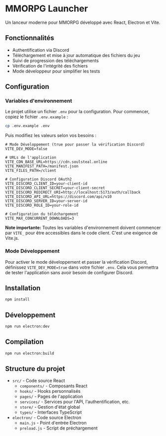 # MMORPG Launcher

Un lanceur moderne pour MMORPG développé avec React, Electron et Vite.

## Fonctionnalités

- Authentification via Discord
- Téléchargement et mise à jour automatique des fichiers du jeu
- Suivi de progression des téléchargements
- Vérification de l'intégrité des fichiers
- Mode développeur pour simplifier les tests

## Configuration

### Variables d'environnement

Le projet utilise un fichier `.env` pour la configuration. Pour commencer, copiez le fichier `.env.example` :

```bash
cp .env.example .env
```

Puis modifiez les valeurs selon vos besoins :

```
# Mode Développement (true pour passer la vérification Discord)
VITE_DEV_MODE=false

# URLs de l'application
VITE_CDN_BASE_URL=https://cdn.soulsteal.online
VITE_MANIFEST_PATH=/manifest.json
VITE_FILES_PATH=/client

# Configuration Discord OAuth2
VITE_DISCORD_CLIENT_ID=your-client-id
VITE_DISCORD_CLIENT_SECRET=your-client-secret
VITE_DISCORD_REDIRECT_URI=http://localhost:5173/auth/callback
VITE_DISCORD_API_URL=https://discord.com/api/v10
VITE_DISCORD_SERVER_ID=your-server-id
VITE_DISCORD_ROLE_ID=your-role-id

# Configuration du téléchargement
VITE_MAX_CONCURRENT_DOWNLOADS=3
```

**Note importante:** Toutes les variables d'environnement doivent commencer par `VITE_` pour être accessibles dans le code client. C'est une exigence de Vite.js.

### Mode Développement

Pour activer le mode développement et passer la vérification Discord, définissez `VITE_DEV_MODE=true` dans votre fichier `.env`. Cela vous permettra de tester l'application sans avoir besoin de configurer Discord.

## Installation

```bash
npm install
```

## Développement

```bash
npm run electron:dev
```

## Compilation

```bash
npm run electron:build
```

## Structure du projet

- `src/` - Code source React
  - `components/` - Composants React
  - `hooks/` - Hooks personnalisés
  - `pages/` - Pages de l'application
  - `services/` - Services pour l'API, l'authentification, etc.
  - `store/` - Gestion d'état global
  - `types/` - Interfaces TypeScript
- `electron/` - Code source Electron
  - `main.js` - Point d'entrée Electron
  - `preload.js` - Script de préchargement 